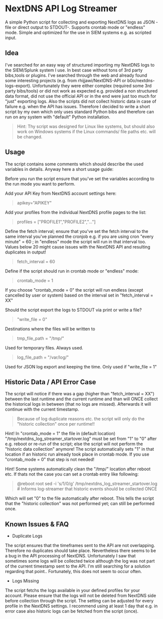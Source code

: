 # NextDNS API Log Streamer
A simple Python script for collecting and exporting NextDNS logs as JSON - file or direct output to STDOUT-. Supports crontab mode or "endless" mode. Simple and optimized for the use in SIEM systems e.g. as scripted input.

## Idea
I've searched for an easy way of structured importing my NextDNS logs to the SIEM/Splunk system I use. In best case without tons of 3rd party bibs,tools or plugins. I've searched through the web and already found some interesting projects (e.g. from rhijjawi/NextDNS-API or b0o/nextdns-logs-export). Unfortunately they were either complex (required some 3rd party bibs/tools) or did not work as expected e.g. provided a non structured data format, did not use the official API or in the end were just too much for "just" exporting logs. Also the scripts did not collect historic data in case of failure e.g. when the API has issues. Therefore I decided to write a short script by my own which only uses standard Python bibs and therefore can run on any system with "default" Python installation. 
> Hint: Thy script was designed for Linux like systems, but should also work on Windows systems if the Linux commands/ file paths etc. will be changed.

## Usage
The script contains some comments which should describe the used variables in details. Anyway here a short usage guide:

Before you run the script ensure that you've set the variables according to the run mode you want to perform.

Add your API Key from NextDNS account settings here:
> apikey="APIKEY"

Add your profiles from the individual NextDNS profile pages to the list:
> profiles = ["PROFILE1","PROFILE2","..."]

Define the fetch interval; ensure that you've set the fetch interval to the same interval you've planned the cronjob e.g. if you are using cron "every minute" = 60 ; in "endless" mode the script will run in that interval too. Values below 20 might cause issues with the NextDNS API and resulting duplicates in output!
> fetch_interval = 60

Define if the script should run in crontab mode or "endless" mode:
> crontab_mode = 1

If you choose "crontab_mode = 0" the script will run endless (except cancelled by user or system) based on the interval set in "fetch_interval = XX"

Should the script export the logs to STDOUT via print or write a file?
> "write_file = 0"

Destinations where the files will be written to
> tmp_file_path = "/tmp/"

Used for temporary files. Always used.

> log_file_path = "/var/log/"

Used for JSON log export and keeping the time. Only used if "write_file = 1"

## Historic Data / API Error Case

The script will notice if there was a gap (higher than "fetch_interval = XX") between the last runtime and the current runtime and than will ONCE collect the historical logs in between (that no logs are missed). Afterwards it will continue with the current timestamp.
> Because of log duplicate reasons etc. the script will only do the "historic collection" once per runtime!!

Hint! In "crontab_mode = 1" the file in (default location) "/tmp/nextdns_log_streamer_startover.log" must be set from "1" to "0" after e.g. reboot or re-run of the script; else the script will not perform the "historic data collection" anymore! The script automatically sets "1" in that location if an historic run already took place in crontab mode. If you use "crontab_mode = 0" that step is not needed!

Hint! Some systems automatically clean the "/tmp/" location after reboot etc. If thats not the case you can set a crontab entry like following:

> @reboot         root    sed -i 's/1/0/g' /tmp/nextdns_log_streamer_startover.log # Informs log-streamer that historic events should be collected ONCE

Which will set "0" to the file automatically after reboot. This tells the script that the "historic collection" was not performed yet; can still be performed once.

## Known Issues & FAQ
- Duplicate Logs


The script ensures that the timeframes sent to the API are not overlapping. Therefore no duplicates should take place. Nevertheless there seems to be a bug in the API processing of NextDNS. Unfortunately I saw that sometimes some logs will be collected twice although the log was not part of the current timestamp sent to the API. I'm still searching for a solution regarding that point.. Fortunately, this does not seem to occur often.

- Logs Missing

The script fetchs the logs available in your defined profiles for your account. Please ensure that the logs will not be deleted from NextDNS side before collection through the script. The setting can be adjusted for every profile in the NextDNS settings. I recommend using at least 1 day that e.g. in error case also historic logs can be fetched from the script (once).
